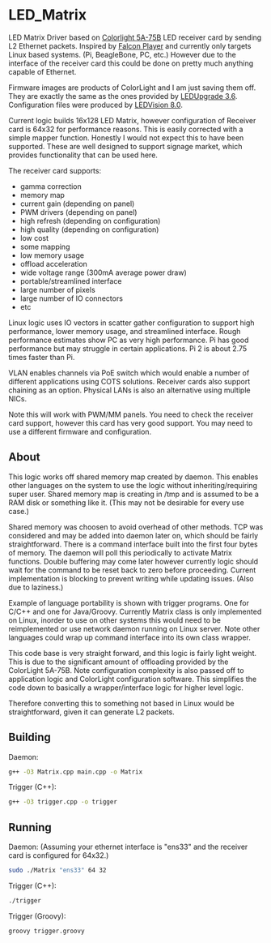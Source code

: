 # LED_Matrix

LED Matrix Driver based on [Colorlight 5A-75B](http://www.colorlight-led.com/product/colorlight-5a-75b-led-display-receiving-card.html) LED receiver card by sending L2 Ethernet packets. Inspired by [Falcon Player](https://github.com/FalconChristmas/fpp/blob/master/src/channeloutput/ColorLight-5a-75.cpp) and currently only targets Linux based systems. (Pi, BeagleBone, PC, etc.) However due to the interface of the receiver card this could be done on pretty much anything capable of Ethernet.

Firmware images are products of ColorLight and I am just saving them off. They are exactly the same as the ones provided by [LEDUpgrade 3.6](https://www.colorlightinside.com/Products/Software/37_143.html). Configuration files were produced by [LEDVision 8.0](https://www.colorlightinside.com/Products/Software/37_31.html).

Current logic builds 16x128 LED Matrix, however configuration of Receiver card is 64x32 for performance reasons. This is easily corrected with a simple mapper function. Honestly I would not expect this to have been supported. These are well designed to support signage market, which provides functionality that can be used here.

The receiver card supports:
- gamma correction
- memory map
- current gain (depending on panel)
- PWM drivers (depending on panel)
- high refresh (depending on configuration)
- high quality (depending on configuration)
- low cost
- some mapping
- low memory usage
- offload acceleration
- wide voltage range (300mA average power draw)
- portable/streamlined interface
- large number of pixels
- large number of IO connectors
- etc 

Linux logic uses IO vectors in scatter gather configuration to support high performance, lower memory usage, and streamlined interface. Rough performance estimates show PC as very high performance. Pi has good performance but may struggle in certain applications. Pi 2 is about 2.75 times faster than Pi.

VLAN enables channels via PoE switch which would enable a number of different applications using COTS solutions. Receiver cards also support chaining as an option. Physical LANs is also an alternative using multiple NICs.

Note this will work with PWM/MM panels. You need to check the receiver card support, however this card has very good support. You may need to use a different firmware and configuration.

## About
This logic works off shared memory map created by daemon. This enables other languages on the system to use the logic without inheriting/requiring super user. Shared memory map is creating in /tmp and is assumed to be a RAM disk or something like it. (This may not be desirable for every use case.)

Shared memory was choosen to avoid overhead of other methods. TCP was considered and may be added into daemon later on, which should be fairly straightforward. There is a command interface built into the first four bytes of memory. The daemon will poll this periodically to activate Matrix functions. Double buffering may come later however currently logic should wait for the command to be reset back to zero before proceeding. Current implementation is blocking to prevent writing while updating issues. (Also due to laziness.)

Example of language portability is shown with trigger programs. One for C/C++ and one for Java/Groovy. Currently Matrix class is only implemented on Linux, inorder to use on other systems this would need to be reimplemented or use network daemon running on Linux server. Note other languages could wrap up command interface into its own class wrapper.

This code base is very straight forward, and this logic is fairly light weight. This is due to the significant amount of offloading provided by the ColorLight 5A-75B. Note configuration complexity is also passed off to application logic and ColorLight configuration software. This simplifies the code down to basically a wrapper/interface logic for higher level logic.

Therefore converting this to something not based in Linux would be straightforward, given it can generate L2 packets.

## Building
Daemon:
```bash
g++ -O3 Matrix.cpp main.cpp -o Matrix
```
Trigger (C++):
```bash
g++ -O3 trigger.cpp -o trigger
```

## Running
Daemon: (Assuming your ethernet interface is "ens33" and the receiver card is configured for 64x32.)
```bash
sudo ./Matrix "ens33" 64 32
```
Trigger (C++):
```bash
./trigger
```
Trigger (Groovy):
```bash
groovy trigger.groovy
```
